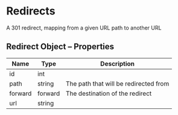 # <span class="jumptarget"> Redirects </span>

A 301 redirect, mapping from a given URL path to another URL

## <span class="jumptarget"> Redirect Object – Properties </span>

| Name | Type | Description |
| --- | --- | --- |
| id | int |
| path | string | The path that will be redirected from |
| forward | forward | The destination of the redirect |
| url | string |
